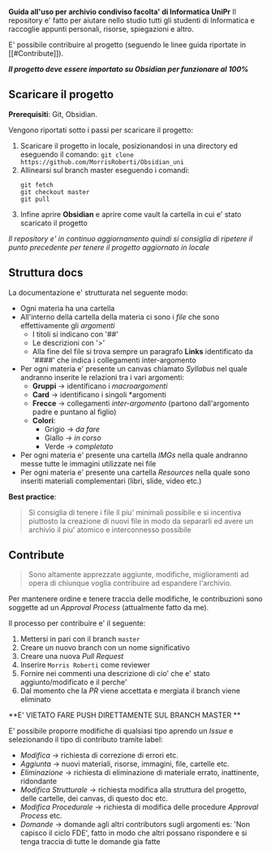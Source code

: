**Guida all'uso per archivio condiviso facolta' di Informatica UniPr**
Il repository e' fatto per aiutare nello studio tutti gli studenti di Informatica e raccoglie appunti personali, risorse, spiegazioni e altro.

E' possibile contribuire al progetto (seguendo le linee guida riportate in [[#Contribute]]).

***Il progetto deve essere importato su Obsidian per funzionare al 100%***
## Scaricare il progetto
**Prerequisiti**: Git, Obsidian.

Vengono riportati sotto i passi per scaricare il progetto:
1. Scaricare il progetto in locale, posizionandosi in una directory ed eseguendo il comando: 
	`git clone https://github.com/MorrisRoberti/Obsidian_uni`
2. Allinearsi sul branch master eseguendo i comandi:
	```
	git fetch
	git checkout master
	git pull
	```
3. Infine aprire **Obsidian** e aprire come vault la cartella in cui e' stato scaricato il progetto

*Il repository e' in continuo aggiornamento quindi si consiglia di ripetere il punto precedente per tenere il progetto aggiornato in locale*
## Struttura docs
La documentazione e' strutturata nel seguente modo: 
- Ogni materia ha una cartella
- All'interno della cartella della materia ci sono i *file* che sono effettivamente gli *argomenti*
	- I titoli si indicano con '##' 
	- Le descrizioni con '>' 
	- Alla fine del file si trova sempre un paragrafo **Links** identificato da '####' che indica i collegamenti inter-argomento
- Per ogni materia e' presente un canvas chiamato *Syllabus* nel quale andranno inserite le relazioni tra i vari argomenti:
	- **Gruppi** -> identificano i *macroargomenti*
	- **Card** -> identificano i singoli *argomenti
	- **Frecce** -> collegamenti *inter-argomento* (partono dall'argomento padre e puntano al figlio)
	- **Colori**: 
		- Grigio -> *da fare*
		- Giallo -> *in corso*
		- Verde -> *completato*
- Per ogni materia e' presente una cartella *IMGs* nella quale andranno messe tutte le immagini utilizzate nei file
- Per ogni materia e' presente una cartella *Resources* nella quale sono inseriti materiali complementari (libri, slide, video etc.)

**Best practice**:
>Si consiglia di tenere i file il piu' minimali possibile e si incentiva piuttosto la creazione di nuovi file in modo da separarli ed avere un archivio il piu' atomico e interconnesso possibile
## Contribute
>Sono altamente apprezzate aggiunte, modifiche, miglioramenti ad opera di chiunque voglia contribuire ad espandere l'archivio.

Per mantenere ordine e tenere traccia delle modifiche, le contribuzioni sono soggette ad un *Approval Process* (attualmente fatto da me).

Il processo per contribuire e' il seguente:
1. Mettersi in pari con il branch `master`
2. Creare un nuovo branch con un nome significativo
3. Creare una nuova *Pull Request*
4. Inserire `Morris Roberti` come reviewer
5. Fornire nei commenti una descrizione di cio' che e' stato aggiunto/modificato e il perche'
6. Dal momento che la *PR* viene accettata e mergiata il branch viene eliminato

**E' VIETATO FARE PUSH DIRETTAMENTE SUL BRANCH MASTER **

E' possibile proporre modifiche di qualsiasi tipo aprendo un *Issue* e selezionando il tipo di contributo tramite label:
- *Modifica* -> richiesta di correzione di errori etc.
- *Aggiunta* -> nuovi materiali, risorse, immagini, file, cartelle etc.
- *Eliminazione* -> richiesta di eliminazione di materiale errato, inattinente, ridondante
- *Modifica Strutturale* -> richiesta modifica alla struttura del progetto, delle cartelle, dei canvas, di questo doc etc.
- *Modifica Procedurale* -> richiesta di modifica delle procedure *Approval Process* etc.
- *Domande* -> domande agli altri contributors sugli argomenti es: 'Non capisco il ciclo FDE', fatto in modo che altri possano rispondere e si tenga traccia di tutte le domande gia fatte
